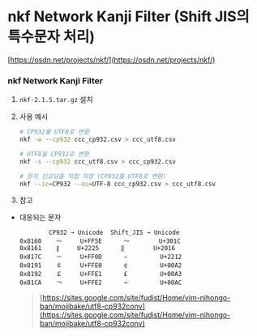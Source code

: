nkf Network Kanji Filter (Shift JIS의 특수문자 처리)
===

[https://osdn.net/projects/nkf/](https://osdn.net/projects/nkf/)


### nkf Network Kanji Filter
1. `nkf-2.1.5.tar.gz` 설치

1. 사용 예시
    ```sh
    # CP932를 UTF8로 변환
    nkf -w --cp932 ccc_cp932.csv > ccc_utf8.csv

    # UTF8을 CP932로 변환
    nkf -s --cp932 ccc_utf8.csv > ccc_cp932.csv

    # 문자 인코딩을 직접 지정 (CP932를 UTF8로 변환)
    nkf --ic=CP932 --oc=UTF-8 ccc_cp932.csv > ccc_utf8.csv
    ```

1. 참고
  * 대응되는 문자
    ```
            CP932 → Unicode  Shift_JIS → Unicode
    0x8160    ～     U+FF5E      〜        U+301C
    0x8161    ∥     U+2225      ‖        U+2016
    0x817C    －     U+FF0D      −         U+2212
    0x8191    ￠     U+FFE0      ¢         U+00A2
    0x8192    ￡     U+FFE1      £         U+00A3
    0x81CA    ￢     U+FFE2      ¬         U+00AC
    ```
    >[https://sites.google.com/site/fudist/Home/vim-nihongo-ban/mojibake/utf8-cp932conv](https://sites.google.com/site/fudist/Home/vim-nihongo-ban/mojibake/utf8-cp932conv)